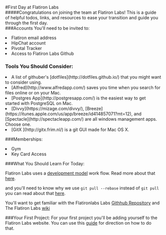 #First Day at Flatiron Labs
</br>
#####Congratulations on joining the team at Flatiron Labs! This is a guide of helpful todos, links, and resources to ease your transition and guide you through the first day.
</br>
###Accounts You'll need to be invited to:
<li> Flatiron email address
<li> HipChat account
<li> Pivotal Tracker
<li> Access to Flatiron Labs Github

### Tools You Should Consider:
<li>A list of githuber's [dotfiles](http://dotfiles.github.io/) that you might want to consider using.</li>
<li>[Alfred](http://www.alfredapp.com/) saves you time when you search for files online or on your Mac.
<li>[Postgres App](http://postgresapp.com/) is the easiest way to get started with PostgreSQL on Mac.
<li>[Divvy](https://mizage.com/divvy/), [Breeze](https://itunes.apple.com/us/app/breeze/id414857071?mt=12), and [Spectacle](http://spectacleapp.com/) are all windows management apps. Choose one.
<li>[GitX ](http://gitx.frim.nl/) is a git GUI made for Mac OS X.

###Memberships:
<li>Gym
<li>Key Card Access

###What You Should Learn For Today:

Flatiron Labs uses a [development model](http://nvie.com/posts/a-successful-git-branching-model/) work flow. Read more about that [here](http://nvie.com/posts/a-successful-git-branching-model/).

and you'll need to know why we use `git pull --rebase` instead of `git pull` you can read about that [here](http://flatiron-labs.tumblr.com/post/80179930200/git-pull-rebase-vs-git-pull).

You'll want to get familiar with the Flatironlabs Labs [Githhub Repository](https://github.com/flatiron-labs) and The Flatiron Labs [wiki](https://github.com/flatiron-labs/wiki)

###Your First Project:
For your first project you'll be adding yourself to the Flatiron Labs website. You can use this [guide](https://github.com/flatiron-labs/wiki/blob/master/PROFILE.md) for direction on how to do that.
